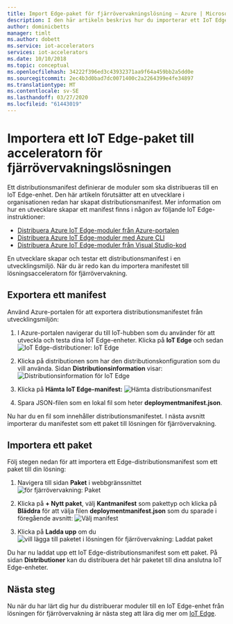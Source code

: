 ```yaml
---
title: Import Edge-paket för fjärrövervakningslösning – Azure | Microsoft-dokument
description: I den här artikeln beskrivs hur du importerar ett IoT Edge-paket till lösningsacceleratorn för fjärrövervakning
author: dominicbetts
manager: timlt
ms.author: dobett
ms.service: iot-accelerators
services: iot-accelerators
ms.date: 10/10/2018
ms.topic: conceptual
ms.openlocfilehash: 34222f396ed3c43932371aa9f64a459bb2a5dd0e
ms.sourcegitcommit: 2ec4b3d0bad7dc0071400c2a2264399e4fe34897
ms.translationtype: MT
ms.contentlocale: sv-SE
ms.lasthandoff: 03/27/2020
ms.locfileid: "61443019"
---
```

# <a name="import-an-iot-edge-package-into-your-remote-monitoring-solution-accelerator"></a>Importera ett IoT Edge-paket till acceleratorn för fjärrövervakningslösningen

Ett distributionsmanifest definierar de moduler som ska distribueras till en IoT Edge-enhet. Den här artikeln förutsätter att en utvecklare i organisationen redan har skapat distributionsmanifest. Mer information om hur en utvecklare skapar ett manifest finns i någon av följande IoT Edge-instruktioner:

- [Distribuera Azure IoT Edge-moduler från Azure-portalen](../iot-edge/how-to-deploy-modules-portal.md)
- [Distribuera Azure IoT Edge-moduler med Azure CLI](../iot-edge/how-to-deploy-modules-cli.md)
- [Distribuera Azure IoT Edge-moduler från Visual Studio-kod](../iot-edge/how-to-deploy-modules-vscode.md)

En utvecklare skapar och testar ett distributionsmanifest i en utvecklingsmiljö. När du är redo kan du importera manifestet till lösningsacceleratorn för fjärrövervakning.

## <a name="export-a-manifest"></a>Exportera ett manifest

Använd Azure-portalen för att exportera distributionsmanifestet från utvecklingsmiljön:

1. I Azure-portalen navigerar du till IoT-hubben som du använder för att utveckla och testa dina IoT Edge-enheter. Klicka på **IoT Edge** och sedan ![ **IoT Edge-distributioner:** IoT Edge](media/iot-accelerators-remote-monitoring-import-edge-package/iotedge.png)

1. Klicka på distributionen som har den distributionskonfiguration som du vill använda. Sidan **Distributionsinformation** visar: ![Distributionsinformation för IoT Edge](media/iot-accelerators-remote-monitoring-import-edge-package/deploymentdetails.png)

1. Klicka på **Hämta IoT Edge-manifest:** ![Hämta distributionsmanifest](media/iot-accelerators-remote-monitoring-import-edge-package/download.png)

1. Spara JSON-filen som en lokal fil som heter **deploymentmanifest.json**.

Nu har du en fil som innehåller distributionsmanifestet. I nästa avsnitt importerar du manifestet som ett paket till lösningen för fjärrövervakning.

## <a name="import-a-package"></a>Importera ett paket

Följ stegen nedan för att importera ett Edge-distributionsmanifest som ett paket till din lösning:

1. Navigera till sidan **Paket** i webbgränssnittet ![för fjärrövervakning: Paket](media/iot-accelerators-remote-monitoring-import-edge-package/packagespage.png)

1. Klicka på **+ Nytt paket**, välj **Kantmanifest** som pakettyp och klicka på **Bläddra** för att välja filen **deploymentmanifest.json** som du sparade i föregående avsnitt: ![Välj manifest](media/iot-accelerators-remote-monitoring-import-edge-package/selectmanifest.png)

1. Klicka på **Ladda upp** om du ![vill lägga till paketet i lösningen för fjärrövervakning: Laddat paket](media/iot-accelerators-remote-monitoring-import-edge-package/uploadedpackage.png)

Du har nu laddat upp ett IoT Edge-distributionsmanifest som ett paket. På sidan **Distributioner** kan du distribuera det här paketet till dina anslutna IoT Edge-enheter.

## <a name="next-steps"></a>Nästa steg

Nu när du har lärt dig hur du distribuerar moduler till en IoT Edge-enhet från lösningen för fjärrövervakning är nästa steg att lära dig mer om [IoT Edge](../iot-edge/about-iot-edge.md).
